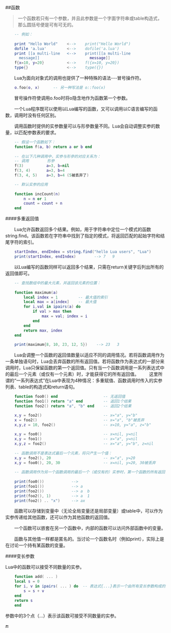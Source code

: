 ##函数

>一个函数若只有一个参数，并且此参数是一个字面字符串或table构造式，那么圆括号便是可有可无的。

```lua
    -- 例如：
    
    print "Hello World"    <-->    print("Hello World")
    dofile 'a.lua'         <-->    dofile('a.lua')
    print [[a multi-line   <-->    print([[a multi-line
      message]]                      message]]
    f{x=10, y=20}          <-->    f({x=10, y=20})
    type{}                 <-->    type({})
```

&emsp;&emsp;Lua为面向对象式的调用也提供了一种特殊的语法---冒号操作符。

```lua
    o.foo(o, x)      -- 另一种写法是 o::foo(x)
```

&emsp;&emsp;冒号操作符使调用o.foo时将o隐含地作为函数第一个参数。

&emsp;&emsp;一个Lua程序既可以使用以Lua编写的函数，又可以调用以C语言编写的函数，调用时没有任何区别。

&emsp;&emsp;调用函数时提供的实参数量可以与形參数量不同。Lua会自动调整实参的数量，以匹配参数表的要求。

```lua
    -- 假设一个函数如下：
    function f(a, b) return a or b end
    
    -- 在以下几种调用中，实参与形參的对应关系为：
    -- 调用        形參
    f(3)          a=3, b=nil
    f(3, 4)       a=3, b=4
    f(3, 4, 5)    a=3, b=4 (5被丢弃了) 
```

```lua
    -- 默认实参的应用
    
    function incCount(n)
        n = n or 1
        count = count + n
    end
```

####多重返回值

&emsp;&emsp;Lua允许函数返回多个结果。例如，用于字符串中定位一个模式的函数string.find。该函数若在字符串中找到了指定的模式，将返回匹配的起始字符和结尾字符的索引。

```lua
    startIndex, endIndex = string.find("hello Lua users", "Lua")
    print(startIndex, endIndex)        --> 7   9
```

&emsp;&emsp;以Lua编写的函数同样可以返回多个结果，只需在return关键字后列出所有的返回值即可。

```lua
    -- 查找数组中的最大元素，并返回该元素的位置：
    
    function maximum(a)
        local index = 1         -- 最大值的索引
        local max = a[index]    -- 最大值
        for i,val in ipairs(a) do
            if val > max then
                max = val; index = i
            end
        end
        return max, index
    end
    
    print(maximum{8, 10, 23, 12, 5})    --> 23   3
```

&emsp;&emsp;Lua会调整一个函数的返回值数量以适应不同的调用情况。若将函数调用作为一条单独语句时，Lua会丢弃函数的所有返回值。若将函数作为表达式的一部分来调用时，Lua只保留函数的第一个返回值。只有当一个函数调用是一系列表达式中的最后一个元素（或仅有一个元素）时，才能获得它的所有返回值。
&emsp;&emsp;这里所谓的“一系列表达式”在Lua中表现为4种情况：多重赋值、函数调用时传入的实参列表、table的构造式和return语句。

```lua
    function foo0() end                    -- 无返回值
    function foo1() return "a" end         -- 返回1个结果
    function foo2() return "a", "b" end    -- 返回2个结果
```

```lua
    x,y = foo2()                           -- x="a", y="b"
    x = foo2()                             -- x="a", "b"被丢弃
    x,y,z = 10, foo2()                     -- x=10, y="a", z="b"
    
    x,y = foo0()                           -- x=nil, y=nil
    x,y = foo1()                           -- x="a", y=nil
    x,y,z = foo2()                         -- x="a", y="b", z=nil
    
    -- 函数调用不是表达式最后一个元素，将只产生一个值：
    x,y = foo2(), 20                       -- x="a", y=20
    x,y = foo0(), 20, 30                   -- x=nil, y=20, 30被丢弃
    
    -- 函数调用作为另一个函数调用的最后一个（或仅有的）实参时，第一个函数的所有返回值都将作为实参传入第二个函数。如print：
    
    print(foo0())            -->
    print(foo1())            --> a
    print(foo2())            --> a  b
    print(foo2(), 1)         --> a  1
    print(foo2() .. "x")     --> ax
```








&emsp;&emsp;函数可以存储到变量中（无论全局变量还是局部变量）或table中，可以作为实参传递给其他函数，还可以作为其他函数的返回值。

&emsp;&emsp;一个函数可以嵌套在另一个函数中，内部的函数可以访问外部函数中的变量。

&emsp;&emsp;函数与其他值一样都是匿名的。当讨论一个函数名时（例如print），实际上是在讨论一个持有某函数的变量。

####变长参数

Lua中的函数可以接受不同数量的实参。

```lua
    function add( ... )
	local s = 0
	for i, v in ipairs( ... ) do  -- 表达式{...}表示一个由所有变长参数构成的数组。
		s = s + v
	end
	return s
	end
```

参数中的3个点（...）表示该函数可接受不同数量的实参。


🔚